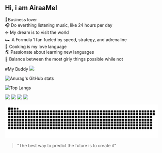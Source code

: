 ## Hi, i am AiraaMel 


💸Business lover  
🎧 Do everthing listening music, like 24 hours per day  
✈️ My dream is to visit the world  
🏎️ A Formula 1 fan fueled by speed, strategy, and adrenaline  
🍪 Cooking is my love language  
🌎 Passionate about learning new languages  
🎀 Balance between the most girly things possible while not  

#My Buddy <a href="https://github.com/lidiamariano" target="_blank"><img src="https://img.shields.io/badge/GitHub-100000?style=for-the-badge&logo=github&logoColor=white" target="_blank"></a>

![Anurag's GitHub stats](https://github-readme-stats.vercel.app/api?username=AiraaMel&theme=rose)

![Top Langs](https://github-readme-stats.vercel.app/api/top-langs/?username=AiraaMel&layout=compact&theme=rose)

<div> 
 <a href="https://instagram.com/airaaxm" target="_blank"><img src="https://img.shields.io/badge/-Instagram-%23E4405F?style=for-the-badge&logo=instagram&logoColor=white" target="_blank"></a>
<a href="https://inteli-college.slack.com/team/U085DUGKQKZ" target="_blank"><img src="https://img.shields.io/badge/Slack-4A154B?style=for-the-badge&logo=slack&logoColor=white" target="_blank"></a>
<a href = "mailto:airamelbs@gmail.com"><img src="https://img.shields.io/badge/-Gmail-%23333?style=for-the-badge&logo=gmail&logoColor=white" target="_blank"></a>
<a href="https://wa.me/qr/OMUVNP7HEIVHB1" target="_blank"><img src="https://img.shields.io/badge/WhatsApp-25D366?style=for-the-badge&logo=whatsapp&logoColor=white" target="_blank"></a>



![snake gif](https://github.com/AiraaMel/AiraaMel/blob/output/github-contribution-grid-snake.svg)


> "The best way to predict the future is to create it"
